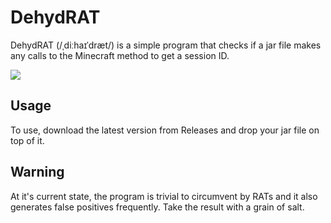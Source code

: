 # DehydRAT

DehydRAT (/ˌdiːhaɪˈdræt/) is a simple program that checks if a jar file makes any calls to the Minecraft method to get a session ID.

![](https://elithecoder.com/Zjv6Z)

## Usage

To use, download the latest version from Releases and drop your jar file on top of it.

## Warning

At it's current state, the program is trivial to circumvent by RATs and it also generates false positives frequently. Take the result with a grain of salt.
